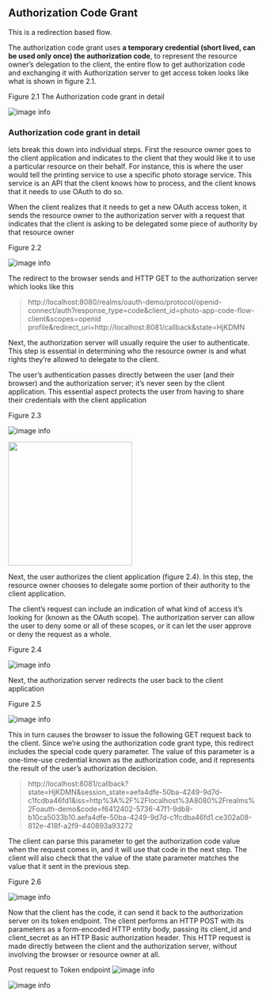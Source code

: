 ## Authorization Code Grant
This is a redirection based flow. 

The authorization code grant uses <b>a temporary credential (short lived, can be used only once) the authorization code</b>, to represent the resource owner’s delegation to the client, the entire flow to get authorization code and exchanging it with Authorization server to get access token looks like what is shown in figure 2.1. 

Figure 2.1 The Authorization code grant in detail

![image info](/images//standard-authorization-flow/auth_code_grant.jpg)

### Authorization code grant in detail
lets break this down into individual steps. First the resource owner goes to the client application and indicates to the client that they would like it to use a particular resource on their behalf. For instance, this is where the user would tell the printing service to use a specific photo storage service. This service is an API that the client knows how to process, and the client knows that it needs to use OAuth to do so.

When the client realizes that it needs to get a new OAuth access token, it sends the resource owner to the authorization server with a request that indicates that the client is asking to be delegated some piece of authority by that resource owner

Figure 2.2

![image info](/images/standard-authorization-flow/client_redirection.jpg)

The redirect to the browser sends and HTTP GET to the authorization server which looks like this


> http://localhost:8080/realms/oauth-demo/protocol/openid-connect/auth?response_type=code&client_id=photo-app-code-flow-client&scopes=openid profile&redirect_uri=http://localhost:8081/callback&state=HjKDMN


Next, the authorization server will usually require the user to authenticate. This step is essential in determining who the resource owner is and what rights they’re allowed to delegate to the client.

The user’s authentication passes directly between the user (and their browser) and the authorization server; it’s never seen by the client application. This essential aspect protects the user from having to share their credentials with the client application

Figure 2.3

![image info](/images//standard-authorization-flow/resource-owner-login.jpg)

<img src="../images/standard-authorization-flow/login-at-server.png" width="250"/>  


Next, the user authorizes the client application (figure 2.4). In this step, the resource owner chooses to delegate some portion of their authority to the client application. 

The client’s request can include an indication of what kind of access it’s looking for (known as the OAuth scope). The authorization server can allow the user to deny some or all of these scopes, or it can let the user approve or deny the request as a whole.

Figure 2.4

![image info](/images/standard-authorization-flow/authorization-grant.jpg)

Next, the authorization server redirects the user back to the client application

Figure 2.5

![image info](/images/standard-authorization-flow/auth-server-redirection.jpg)

This in turn causes the browser to issue the following GET request back to the client. Since we’re using the authorization code grant type, this redirect includes the special code query parameter. The value of this parameter is a one-time-use credential known as the authorization code, and it represents the result of the user’s authorization decision.


> http://localhost:8081/callback?state=HjKDMN&session_state=aefa4dfe-50ba-4249-9d7d-c1fcdba46fd1&iss=http%3A%2F%2Flocalhost%3A8080%2Frealms%2Foauth-demo&code=f6412402-5736-47f1-9db8-b10ca5033b10.aefa4dfe-50ba-4249-9d7d-c1fcdba46fd1.ce302a08-812e-418f-a2f9-440893a93272 


The client can parse this parameter to get the authorization code value when the request comes in, and it will use that code in the next step. The client will also check that the value of the state parameter matches the value that it sent in the previous step.

Figure 2.6

![image info](/images/standard-authorization-flow/code-exchange-for-token.jpg)

Now that the client has the code, it can send it back to the authorization server on its token endpoint. 
The client performs an HTTP POST with its parameters as a form-encoded HTTP entity body, passing its client_id and client_secret as an HTTP Basic authorization header. This HTTP request is made directly between the client and the authorization server, without involving the browser or resource owner at all.

Post request to Token endpoint
![image info](/images/standard-authorization-flow/token-endpoint-req-client-credential.png)

![image info](/images/standard-authorization-flow/get-access-token.png)